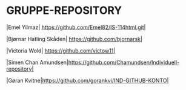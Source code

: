 # GRUPPE-REPOSITORY

|Emel Yilmaz| https://github.com/Emel82/IS-114html.git|

|Bjørnar Hatling Skåden| https://github.com/bjornarsk|

|Victoria Wold| https://github.com/victow11|

|Simen Chan Amundsen|https://github.com/Chamundsen/Individuell-repository|

|Gøran Kvitne|https://github.com/gorankvi/IND-GITHUB-KONTO|
